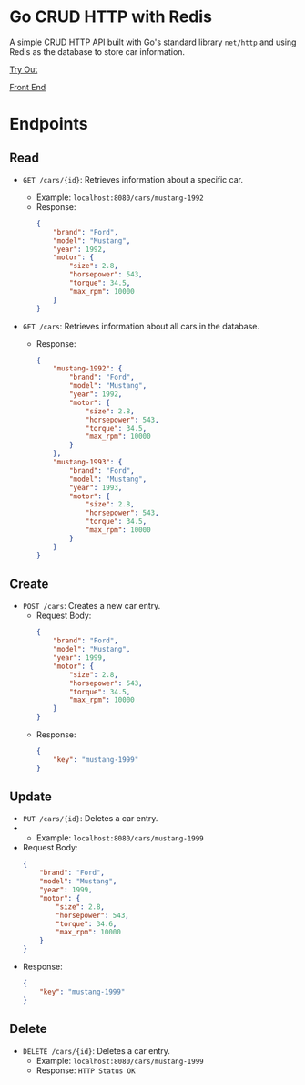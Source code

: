 # Go CRUD HTTP with Redis

A simple CRUD HTTP API built with Go's standard library `net/http` and using Redis as the database to store car information.

[Try Out]( https://httpgo-frontend-pardio11-05dffc836697fef0ca18d8bd0d152f4735cda5.gitlab.io/) 

[Front End](https://github.com/Pardio11/HTTPGO-Frontend/tree/main) 
# Endpoints
## Read
- `GET /cars/{id}`: Retrieves information about a specific car.
  - Example: `localhost:8080/cars/mustang-1992`
  - Response:
    ```json
    {
        "brand": "Ford",
        "model": "Mustang",
        "year": 1992,
        "motor": {
            "size": 2.8,
            "horsepower": 543,
            "torque": 34.5,
            "max_rpm": 10000
        }
    }
    ```

- `GET /cars`: Retrieves information about all cars in the database.
  - Response:
    ```json
    {
        "mustang-1992": {
            "brand": "Ford",
            "model": "Mustang",
            "year": 1992,
            "motor": {
                "size": 2.8,
                "horsepower": 543,
                "torque": 34.5,
                "max_rpm": 10000
            }
        },
        "mustang-1993": {
            "brand": "Ford",
            "model": "Mustang",
            "year": 1993,
            "motor": {
                "size": 2.8,
                "horsepower": 543,
                "torque": 34.5,
                "max_rpm": 10000
            }
        }
    }
    ```
## Create
- `POST /cars`: Creates a new car entry.
  - Request Body:
    ```json
    {
        "brand": "Ford",
        "model": "Mustang",
        "year": 1999,
        "motor": {
            "size": 2.8,
            "horsepower": 543,
            "torque": 34.5,
            "max_rpm": 10000
        }
    }
    ```
  - Response:
    ```json
    {
        "key": "mustang-1999"
    }
    ```
## Update
- `PUT /cars/{id}`: Deletes a car entry.
-  - Example: `localhost:8080/cars/mustang-1999`
  - Request Body:
    ```json
    {
        "brand": "Ford",
        "model": "Mustang",
        "year": 1999,
        "motor": {
            "size": 2.8,
            "horsepower": 543,
            "torque": 34.6,
            "max_rpm": 10000
        }
    }
    ```
  - Response:
    ```json
    {
        "key": "mustang-1999"
    }
    ```
    
## Delete
- `DELETE /cars/{id}`: Deletes a car entry.
  - Example: `localhost:8080/cars/mustang-1999`
  - Response: `HTTP Status OK`


